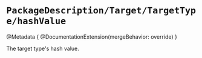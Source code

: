 # ``PackageDescription/Target/TargetType/hashValue``

@Metadata {
   @DocumentationExtension(mergeBehavior: override)
}

The target type's hash value.
